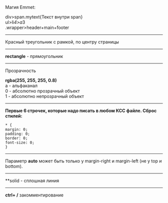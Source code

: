 Магия Emmet:

div>span.mytext{Текст внутри span}  
ul>li*4>a*3  
.wrapper>header+main+footer

---------------------

Красный треугольник с рамкой, по центру страницы

-------------------------
**rectangle** - прямоугольник

----------------------
Прозрачность

**rgba(255, 255, 255, 0.8)**  
a - альфаканал  
0 - абсолютно прозрачный объект  
1 - абсолютно непрозрачный объект

------------------
**Первые 6 строчек, которые надо писать в любом КСС файле. Сброс стилей:**

    * {
    margin: 0;
    padding: 0;
    border: 0;
    font-size: 0;
    }

------------------

Параметр **auto** может быть только у margin-right и margin-left (не у top и bottom).

------------------
**solid - сплошная линия

--------------------

**ctrl+ /** закомментирование

